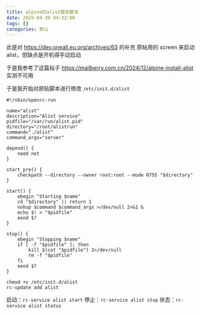 ```yaml
---
title: alpine的alist服务脚本
date: 2025-04-30 04:32:00
tags: []
categories: 默认
---
```


此是对 https://dev.oneall.eu.org/archives/63 的补充
原帖用的 screen 来启动 alist，但缺点是开机得手动启动

于是我参考了这篇帖子 https://mailberry.com.cn/2024/12/alpine-install-alist
实测不可用

于是我开始对原贴脚本进行修改
`/etc/init.d/alist`

```shell
#!/sbin/openrc-run

name="alist"
description="Alist service"
pidfile="/var/run/alist.pid"
directory="/root/alistrun"
command="./alist"
command_args="server"

depend() {
    need net
}

start_pre() {
    checkpath --directory --owner root:root --mode 0755 "$directory"
}

start() {
    ebegin "Starting $name"
    cd "$directory" || return 1
    nohup $command $command_args >/dev/null 2>&1 &
    echo $! > "$pidfile"
    eend $?
}

stop() {
    ebegin "Stopping $name"
    if [ -f "$pidfile" ]; then
        kill $(cat "$pidfile") 2>/dev/null
        rm -f "$pidfile"
    fi
    eend $?
}
```

```shell
chmod +x /etc/init.d/alist
rc-update add alist
```

启动：`rc-service alist start`
停止：`rc-service alist stop`
状态：`rc-service alist status`
